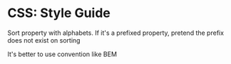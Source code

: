 # CSS: Style Guide

Sort property with alphabets. If it's a prefixed property, pretend the prefix does not exist on sorting

It's better to use convention like BEM

